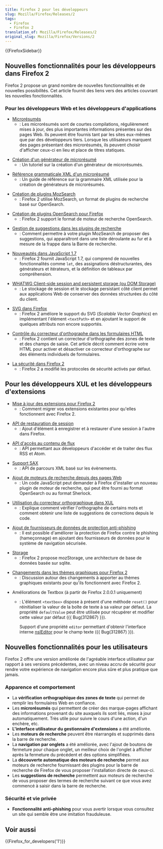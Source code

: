 ```yaml
---
title: Firefox 2 pour les développeurs
slug: Mozilla/Firefox/Releases/2
tags:
  - Firefox
  - Firefox 2
translation_of: Mozilla/Firefox/Releases/2
original_slug: Mozilla/Firefox/Versions/2
---
```


{{FirefoxSidebar}}

## Nouvelles fonctionnalités pour les développeurs dans Firefox 2

Firefox 2 propose un grand nombre de nouvelles fonctionnalités et de nouvelles possibilités. Cet article fournit des liens vers des articles couvrant les nouvelles fonctionnalités.

### Pour les développeurs Web et les développeurs d'applications

- [Microrésumés](http://wiki.mozilla.org/Microsummaries)
  - : Les microrésumés sont de courtes compilations, régulièrement mises à jour, des plus importantes informations présentes sur des pages Web. Ils peuvent être fournis tant par les sites eux-mêmes que par des développeurs tiers. Lorsque les utilisateurs marquent des pages présentant des microrésumés, ils peuvent choisir d'afficher ceux-ci en lieu et place de titres statiques.

<!---->

- [Création d'un générateur de microrésumé](/fr/Création_d'un_générateur_de_microrésumé)
  - : Un tutoriel sur la création d'un générateur de microrésumés.

<!---->

- [Référence grammaticale XML d'un microrésumé](/fr/Référence_grammaticale_XML_d'un_microrésumé)
  - : Un guide de référence sur la grammaire XML utilisée pour la création de générateurs de microrésumés.

<!---->

- [Création de plugins MozSearch](/fr/Création_de_plugins_MozSearch)
  - : Firefox 2 utilise MozSearch, un format de plugins de recherche basé sur OpenSearch.

<!---->

- [Création de plugins OpenSearch pour Firefox](/fr/Création_de_plugins_OpenSearch_pour_Firefox)
  - : Firefox 2 support le format de moteur de recherche OpenSearch.

<!---->

- [Gestion de suggestions dans les plugins de recherche](/fr/Gestion_de_suggestions_dans_les_plugins_de_recherche)
  - : Comment permettre à votre plugin MozSearch de proposer des suggestions, qui apparaîtront dans une liste déroulante au fur et à mesure de la frappe dans la Barre de recherche.

<!---->

- [Nouveautés dans JavaScript 1.7](/fr/Nouveautés_dans_JavaScript_1.7)
  - : Firefox 2 fournit JavaScript 1.7, qui comprend de nouvelles fonctionnalités comme `let`, des assignations déstructurantes, des générateurs et itérateurs, et la définition de tableaux par compréhension.

<!---->

- [WHATWG Client-side session and persistent storage (ou DOM Storage)](/fr/DOM/Storage)
  - : Le stockage de session et le stockage persistant côté client permet aux applications Web de conserver des données structurées du côté du client.

<!---->

- [SVG dans Firefox](/fr/SVG_dans_Firefox)
  - : Firefox 2 améliore le support du SVG (_Scalable Vector Graphics_) en implémentant l'élément `<textPath>` et en ajoutant le support de quelques attributs non encore supportés.

<!---->

- [Contrôle du correcteur d'orthographe dans les formulaires HTML](/fr/Contrôle_du_correcteur_d'orthographe_dans_les_formulaires_HTML)
  - : Firefox 2 contient un correcteur d'orthographe des zones de texte et des champs de saisie. Cet article décrit comment écrire votre HTML pour activer et désactiver ce correcteur d'orthographe sur des éléments individuels de formulaires.

<!---->

- [La sécurité dans Firefox 2](/fr/La_sécurité_dans_Firefox_2)
  - : Firefox 2 a modifié les protocoles de sécurité activés par défaut.

## Pour les développeurs XUL et les développeurs d'extensions

- [Mise à jour des extensions pour Firefox 2](/fr/Mise_à_jour_des_extensions_pour_Firefox_2)
  - : Comment migrer vos extensions existantes pour qu'elles fonctionnent avec Firefox 2.

<!---->

- [API de restauration de session](/fr/API_de_restauration_de_session)
  - : Ajout d'élément à enregistrer et à restaurer d'une session à l'autre dans Firefox.

<!---->

- [API d'accès au contenu de flux](/fr/API_d'accès_au_contenu_de_flux)
  - : API permettant aux développeurs d'accéder et de traiter des flux RSS et Atom.

<!---->

- [Support SAX](/fr/SAX)
  - : API de parcours XML basé sur les évènements.

<!---->

- [Ajout de moteurs de recherche depuis des pages Web](/fr/Ajout_de_moteurs_de_recherche_depuis_des_pages_Web)
  - : Un code JavaScript peut demander à Firefox d'installer un nouveau plugin de moteur de recherche, qui peut être fourni au format OpenSearch ou au format Sherlock.

<!---->

- [Utilisation du correcteur orthographique dans XUL](/fr/Utilisation_du_correcteur_orthographique_dans_XUL)
  - : Explique comment vérifier l'orthographe de certains mots et comment obtenir une liste de suggestions de corrections depuis le code.

<!---->

- [Ajout de fournisseurs de données de protection anti-phishing](/fr/Ajout_de_fournisseurs_de_données_de_protection_anti-phishing)
  - : Il est possible d'améliorer la protection de Firefox contre le phishing (hameçonnage) en ajoutant des fournisseurs de données pour le système de navigation sécurisée.

<!---->

- [Storage](/fr/Storage)
  - : Firefox 2 propose mozStorage, une architecture de base de données basée sur sqlite.

<!---->

- [Changements dans les thèmes graphiques pour Firefox 2](/fr/Changements_dans_les_thèmes_graphiques_pour_Firefox_2)
  - : Discussion autour des changements à apporter au thèmes graphiques existants pour qu'ils fonctionnent avec Firefox 2.

<!---->

- Améliorations de Textbox (à partir de Firefox 2.0.0.1 uniquement)

  - : L'élément `<textbox>` dispose à présent d'une méthode `reset()` pour réinitialiser la valeur de la boîte de texte à sa valeur par défaut. La propriété `defaultValue` peut être utilisée pour récupérer et modifier cette valeur par défaut ({{ Bug(312867) }}).

    Support d'une propriété `editor` permettant d'obtenir l'interface interne [nsIEditor](/fr/NsIEditor) pour le champ texte ({{ Bug(312867) }}).

## Nouvelles fonctionnalités pour les utilisateurs

Firefox 2 offre une version améliorée de l'agréable interface utilisateur par rapport à ses versions précédentes, avec un niveau accru de sécurité pour rendre votre expérience de navigation encore plus sûre et plus pratique que jamais.

### Apparence et comportement

- La **vérification orthographique des zones de texte** qui permet de remplir les formulaires Web en confiance.
- Les **microrésumés** qui permettent de créer des marque-pages affichant des informations provenant du site auxquels ils sont liés, mises à jour automatiquement. Très utile pour suivre le cours d'une action, d'un enchère, etc.
- **L'interface utilisateur du gestionnaire d'extensions** a été améliorée.
- Les **moteurs de recherche** peuvent être réarrangés et supprimés dans la barre de recherche.
- La **navigation par onglets** a été améliorée, avec l'ajout de boutons de fermeture pour chaque onglet, un meilleur choix de l'onglet à afficher après la fermeture du précédent et des options simplifiées.
- La **découverte automatique des moteurs de recherche** permet aux moteurs de recherche fournissant des plugins pour la barre de recherche de Firefox de vous proposer l'installation directe de ceux-ci.
- Les **suggestions de recherche** permettent aux moteurs de recherche de vous proposer des termes de recherche suivant ce que vous avez commencé à saisir dans la barre de recherche.

### Sécurité et vie privée

- **Fonctionnalité anti-phishing** pour vous avertir lorsque vous consultez un site qui semble être une imitation frauduleuse.

## Voir aussi

{{Firefox_for_developers('1')}}
